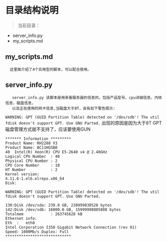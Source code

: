 # 目录结构说明
>当前目录：
   + server_info.py
   + my_scripts.md
## my_scripts.md
      这里面介绍了4个实用型的脚本，可以配合使用。
## server_info.py
       server_info.py 该脚本是用来看服务器的信息的，包括产品型号，cpu详细信息，内核信息，磁盘信息，  
       以及正在使用的网卡信息,当磁盘大于8T，会有如下警告提示:  
```WARNING: GPT (GUID Partition Table) detected on '/dev/sdb'! The util fdisk doesn't support GPT. Use GNU Parted.```
出现的原因是因为大于8T GPT磁盘管理方式就不支持了，应该要使用GUN
```
******* Information *********
Product Name: RH2288 V3
Product Name: BC11HGSB0
40  Intel(R) Xeon(R) CPU E5-2640 v4 @ 2.40GHz
Logical CPU Number  : 40
Physical CPU Number : 2
CPU Core Number     : 10
HT Number           : 2
Kernel version:
4.11.6-1.el6.elrepo.x86_64
Disk:

WARNING: GPT (GUID Partition Table) detected on '/dev/sdb'! The util fdisk doesn't support GPT. Use GNU Parted.

130:Disk /dev/sda: 239.0 GB, 238999830528 bytes
142:Disk /dev/sdb: 16000.0 GB, 15999998885888 bytes
Totalmem            : 263745628 kB
Ethernet info:
Eth  :   eth0
Intel Corporation I350 Gigabit Network Connection (rev 01)
Speed: 1000Mb/s Duplex: Full
*****************************
```
